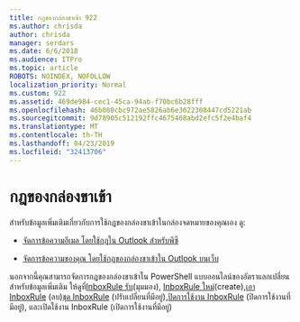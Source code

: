 ```yaml
---
title: กฎของกล่องขาเข้า 922
ms.author: chrisda
author: chrisda
manager: serdars
ms.date: 6/6/2018
ms.audience: ITPro
ms.topic: article
ROBOTS: NOINDEX, NOFOLLOW
localization_priority: Normal
ms.custom: 922
ms.assetid: 469de984-cec1-45ca-94ab-f70bc6b28fff
ms.openlocfilehash: 46b080cbc972ae5826ab6e3622308447cd5221ab
ms.sourcegitcommit: 9d78905c512192ffc4675468abd2efc5f2e4baf4
ms.translationtype: MT
ms.contentlocale: th-TH
ms.lasthandoff: 04/23/2019
ms.locfileid: "32413706"
---
```

# <a name="inbox-rules"></a>กฎของกล่องขาเข้า

สำหรับข้อมูลเพิ่มเติมเกี่ยวกับการใช้กฎของกล่องขาเข้าในกล่องจดหมายของคุณเอง ดู:

- [จัดการข้อความอีเมล โดยใช้กฎใน Outlook สำหรับพีซี](https://support.office.com/article/c24f5dea-9465-4df4-ad17-a50704d66c59.aspx)

- [จัดการข้อความของคุณ โดยใช้กฎของกล่องขาเข้าใน Outlook บนเว็บ](https://support.office.com/article/8400435c-f14e-4272-9004-1548bb1848f2.aspx)

นอกจากนี้คุณสามารถจัดการกฎของกล่องขาเข้าใน PowerShell แบบออนไลน์ของอัตราแลกเปลี่ยน สำหรับข้อมูลเพิ่มเติม ให้ดูที่[InboxRule รับ](https://docs.microsoft.com/powershell/module/exchange/mailboxes/get-inboxrule)(มุมมอง), [InboxRule ใหม่](https://docs.microsoft.com/powershell/module/exchange/mailboxes/new-inboxrule)(create),[เอา InboxRule](https://docs.microsoft.com/powershell/module/exchange/mailboxes/remove-inboxrule) (ลบ)[ชุด InboxRule](https://docs.microsoft.com/powershell/module/exchange/mailboxes/set-inboxrule) (ปรับเปลี่ยนที่มีอยู่),[ปิดการใช้งาน InboxRule](https://docs.microsoft.com/powershell/module/exchange/mailboxes/disable-inboxrule) (ปิดการใช้งานที่มีอยู่), และเปิดใช้งาน InboxRule [ ](https://docs.microsoft.com/powershell/module/exchange/mailboxes/enable-inboxrule)(เปิดการใช้งานที่มีอยู่)
